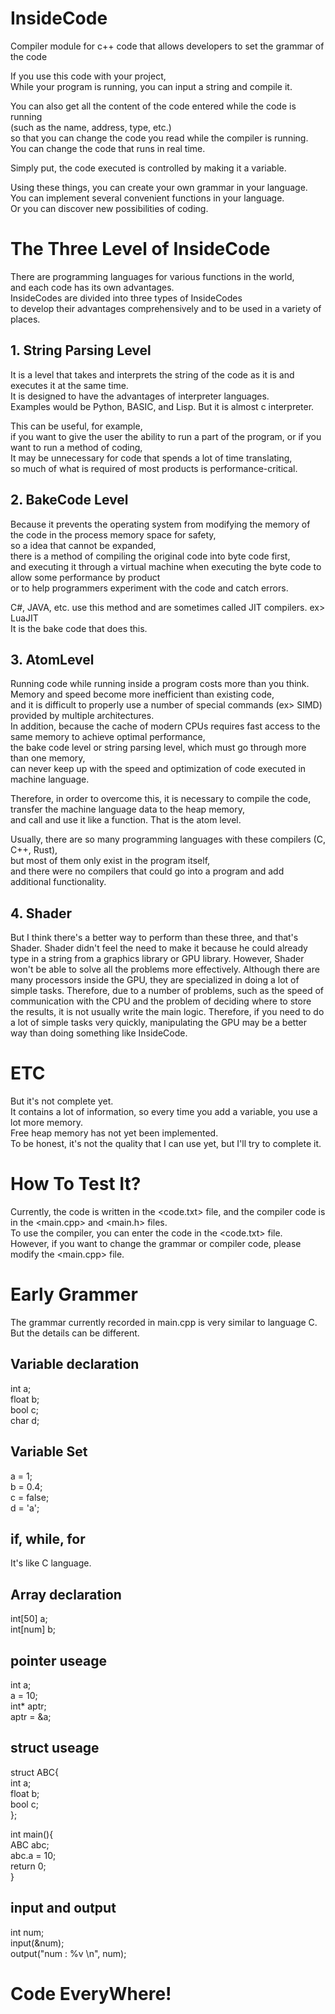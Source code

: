 # InsideCode
Compiler module for c++ code that allows developers to set the grammar of the code<br />

If you use this code with your project,<br />
While your program is running, you can input a string and compile it.<br />

You can also get all the content of the code entered while the code is running<br />
(such as the name, address, type, etc.) <br />
so that you can change the code you read while the compiler is running. <br />
You can change the code that runs in real time.<br />

Simply put, the code executed is controlled by making it a variable.<br />

Using these things, you can create your own grammar in your language.<br />
You can implement several convenient functions in your language.<br />
Or you can discover new possibilities of coding.<br />

# The Three Level of InsideCode

There are programming languages for various functions in the world,<br /> 
and each code has its own advantages.<br />
InsideCodes are divided into three types of InsideCodes <br />
to develop their advantages comprehensively and to be used in a variety of places.<br />

## 1. String Parsing Level
It is a level that takes and interprets the string of the code as it is and executes it at the same time.<br />
It is designed to have the advantages of interpreter languages.<br />
Examples would be Python, BASIC, and Lisp. But it is almost c interpreter.<br />

This can be useful, for example,<br />
if you want to give the user the ability to run a part of the program, or if you want to run a method of coding,<br />
It may be unnecessary for code that spends a lot of time translating,<br />
so much of what is required of most products is performance-critical.<br />

## 2. BakeCode Level
Because it prevents the operating system from modifying the memory of the code in the process memory space for safety,<br />
so a idea that cannot be expanded,<br />
there is a method of compiling the original code into byte code first,<br />
and executing it through a virtual machine when executing the byte code to allow some performance by product<br />
or to help programmers experiment with the code and catch errors.<br />

C#, JAVA, etc. use this method and are sometimes called JIT compilers. ex> LuaJIT<br />
It is the bake code that does this.<br />

## 3. AtomLevel
Running code while running inside a program costs more than you think.<br />
Memory and speed become more inefficient than existing code,<br />
and it is difficult to properly use a number of special commands (ex> SIMD) provided by multiple architectures.<br />
In addition, because the cache of modern CPUs requires fast access to the same memory to achieve optimal performance,<br />
the bake code level or string parsing level, which must go through more than one memory,<br />
can never keep up with the speed and optimization of code executed in machine language.<br />

Therefore, in order to overcome this, it is necessary to compile the code,<br />
transfer the machine language data to the heap memory,<br />
and call and use it like a function. That is the atom level.<br />

Usually, there are so many programming languages with these compilers (C, C++, Rust),<br />
but most of them only exist in the program itself,<br />
and there were no compilers that could go into a program and add additional functionality.<br />

## 4. Shader
But I think there's a better way to perform than these three, and that's Shader. Shader didn't feel the need to make it because he could already type in a string from a graphics library or GPU library.
However, Shader won't be able to solve all the problems more effectively. Although there are many processors inside the GPU, they are specialized in doing a lot of simple tasks. Therefore, due to a number of problems, such as the speed of communication with the CPU and the problem of deciding where to store the results, it is not usually write the main logic.
Therefore, if you need to do a lot of simple tasks very quickly, manipulating the GPU may be a better way than doing something like InsideCode.

# ETC
But it's not complete yet.<br />
It contains a lot of information, so every time you add a variable, you use a lot more memory.<br />
Free heap memory has not yet been implemented.<br />
To be honest, it's not the quality that I can use yet, but I'll try to complete it.<br />

# How To Test It?
Currently, the code is written in the <code.txt> file, and the compiler code is in the <main.cpp> and <main.h> files.<br />
To use the compiler, you can enter the code in the <code.txt> file.<br />
However, if you want to change the grammar or compiler code, please modify the <main.cpp> file.<br />

# Early Grammer
The grammar currently recorded in main.cpp is very similar to language C. But the details can be different.<br />

## Variable declaration <br />
int a;<br />
float b;<br />
bool c;<br />
char d;<br />

## Variable Set <br />
a = 1;<br />
b = 0.4;<br />
c = false;<br />
d = 'a';<br />

## if, while, for <br />
It's like C language.<br />

## Array declaration <br />
int[50] a;<br />
int[num] b;<br />

## pointer useage <br />
int a;<br />
a = 10;<br />
int* aptr;<br />
aptr = &a;<br />

## struct useage <br />
struct ABC{<br />
  int a;<br />
  float b;<br />
  bool c;<br />
};<br />

int main(){<br />
  ABC abc;<br />
  abc.a = 10;<br />
  return 0;<br />
}<br />

## input and output<br />
int num;<br />
input(&num);<br />
output("num : %v \n", num);<br />

# Code EveryWhere!
